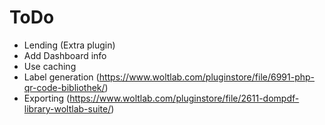 # ToDo
- Lending (Extra plugin)
- Add Dashboard info
- Use caching
- Label generation (https://www.woltlab.com/pluginstore/file/6991-php-qr-code-bibliothek/)
- Exporting (https://www.woltlab.com/pluginstore/file/2611-dompdf-library-woltlab-suite/)